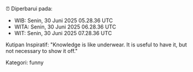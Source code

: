 ⏰ Diperbarui pada:
- WIB: Senin, 30 Juni 2025 05.28.36 UTC
- WITA: Senin, 30 Juni 2025 06.28.36 UTC
- WIT: Senin, 30 Juni 2025 07.28.36 UTC

Kutipan Inspiratif:
"Knowledge is like underwear. It is useful to have it, but not necessary to show it off."


Kategori: funny


